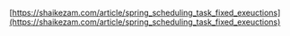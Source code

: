 [https://shaikezam.com/article/spring_scheduling_task_fixed_exeuctions](https://shaikezam.com/article/spring_scheduling_task_fixed_exeuctions)
